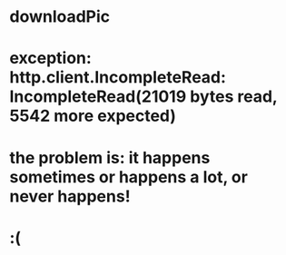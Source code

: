 # downloadPic
# exception: http.client.IncompleteRead: IncompleteRead(21019 bytes read, 5542 more expected)
# the problem is: it happens sometimes or happens a lot, or never happens!
# :(
